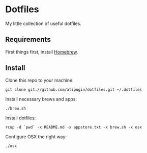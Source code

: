 # Dotfiles

My little collection of useful dotfiles.

## Requirements

First things first, install [Homebrew](http://brew.sh).

## Install

Clone this repo to your machine:

```shell
git clone git://github.com/atipugin/dotfiles.git ~/.dotfiles
```

Install necessary brews and apps:

```shell
./brew.sh
```

Install dotfiles:

```shell
rcup -d `pwd` -x README.md -x appstore.txt -x brew.sh -x osx
```

Configure OSX the right way:

```shell
./osx
```
